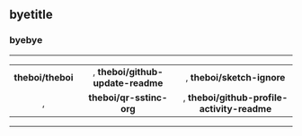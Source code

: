 
## byetitle

### byebye

---

||||
| :-: | :-: | :-: |
|  **theboi/theboi** |, **theboi/github-update-readme** |, **theboi/sketch-ignore** |
,|  **theboi/qr-sstinc-org** |, **theboi/github-profile-activity-readme** |, **theboi/visual-algo** |


---

[//]: # (BREAK)


